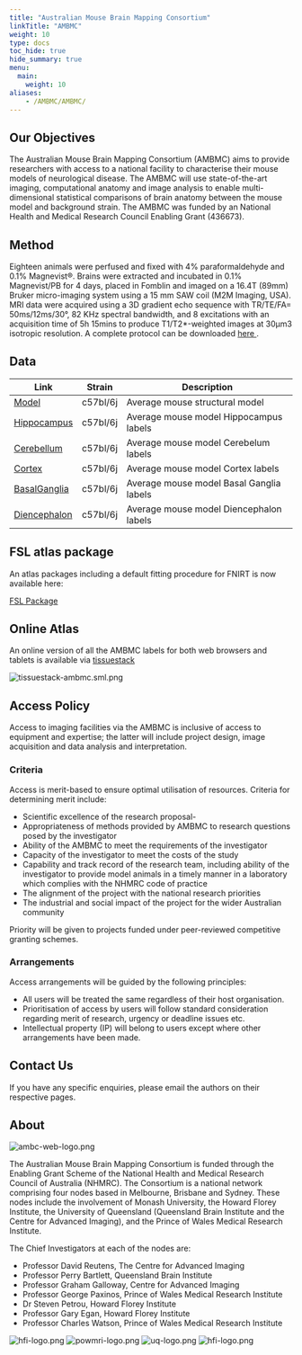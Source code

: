 ```yaml
---
title: "Australian Mouse Brain Mapping Consortium"
linkTitle: "AMBMC"
weight: 10
type: docs
toc_hide: true
hide_summary: true
menu:
  main:
    weight: 10
aliases:
    - /AMBMC/AMBMC/
---
```


## Our Objectives
The Australian Mouse Brain Mapping Consortium (AMBMC) aims to provide researchers with access to a national facility to characterise their mouse models of neurological disease. The AMBMC will use state-of-the-art imaging, computational anatomy and image analysis to enable multi-dimensional statistical comparisons of brain anatomy between the mouse model and background strain. The AMBMC was funded by an National Health and Medical Research Council Enabling Grant (436673).

## Method
Eighteen animals were perfused and fixed with 4% paraformaldehyde and 0.1% Magnevist®. Brains were extracted and incubated in 0.1% Magnevist/PB for 4 days, placed in Fomblin and imaged on a 16.4T (89mm) Bruker micro-imaging system using a 15 mm SAW coil (M2M Imaging, USA). MRI data were acquired using a 3D gradient echo sequence with TR/TE/FA= 50ms/12ms/30°, 82 KHz spectral bandwidth, and 8 excitations with an acquisition time of 5h 15mins to produce T1/T2*-weighted images at 30µm3 isotropic resolution. A complete protocol can be downloaded [here <i class="fas fa-external-link-alt"></i>](https://osf.io/download/24nh7).

## Data

| Link                            | Strain   | Description                              |
|---------------------------------|----------|------------------------------------------|
| [Model](Model)               | c57bl/6j | Average mouse structural model           |
| [Hippocampus](Hippocampus)   | c57bl/6j | Average mouse model Hippocampus labels   |
| [Cerebellum](Cerebellum)     | c57bl/6j | Average mouse model Cerebelum labels     |
| [Cortex](Cortex)             | c57bl/6j | Average mouse model Cortex labels        |
| [BasalGanglia](BasalGanglia) | c57bl/6j | Average mouse model Basal Ganglia labels |
| [Diencephalon](Diencephalon) | c57bl/6j | Average mouse model Diencephalon labels  |

## FSL atlas package
An atlas packages including a default fitting procedure for FNIRT is now available here:

[FSL Package <i class="fas fa-download"></i>](https://osf.io/download/3v9fw)

## Online Atlas
An online version of all the AMBMC labels for both web browsers and tablets is available via [tissuestack <i class="fas fa-external-link-alt"></i>](https://tissuestack.org)

![tissuestack-ambmc.sml.png](tissuestack-ambmc.sml.png)

## Access Policy
<!-- For details regarding access to AMBMC please [click here](AccessPolicy) -->

Access to imaging facilities via the AMBMC is inclusive of access to equipment and expertise; the latter will include project design, image acquisition and data analysis and interpretation.

### Criteria
Access is merit-based to ensure optimal utilisation of resources. Criteria for determining merit include:
- Scientific excellence of the research proposal-
- Appropriateness of methods provided by AMBMC to research questions posed by the investigator
- Ability of the AMBMC to meet the requirements of the investigator
- Capacity of the investigator to meet the costs of the study
- Capability and track record of the research team, including ability of the investigator to provide model animals in a timely manner in a laboratory which complies with the NHMRC code of practice
- The alignment of the project with the national research priorities
- The industrial and social impact of the project for the wider Australian community

Priority will be given to projects funded under peer-reviewed competitive granting schemes.

### Arrangements
Access arrangements will be guided by the following principles: 
- All users will be treated the same regardless of their host organisation.
- Prioritisation of access by users will follow standard consideration regarding merit of research, urgency or deadline issues etc.
- Intellectual property (IP) will belong to users except where other arrangements have been made.

<!-- ## Application form
Please fill out this application_form.docx Δ in order to use the facilities of the AMBMC -->

## Contact Us
If you have any specific enquiries, please email the authors on their respective pages.

## About

![ambc-web-logo.png](ambc-web-logo.png)

The Australian Mouse Brain Mapping Consortium is funded through the Enabling Grant Scheme of the National Health and Medical Research Council of Australia (NHMRC). The Consortium is a national network comprising four nodes based in Melbourne, Brisbane and Sydney. These nodes include the involvement of Monash University, the Howard Florey Institute, the University of Queensland (Queensland Brain Institute and the Centre for Advanced Imaging), and the Prince of Wales Medical Research Institute.

The Chief Investigators at each of the nodes are:
- Professor David Reutens, The Centre for Advanced Imaging
- Professor Perry Bartlett, Queensland Brain Institute
- Professor Graham Galloway, Centre for Advanced Imaging
- Professor George Paxinos, Prince of Wales Medical Research Institute
- Dr Steven Petrou, Howard Florey Institute
- Professor Gary Egan, Howard Florey Institute
- Professor Charles Watson, Prince of Wales Medical Research Institute

![hfi-logo.png](hfi-logo.png)
![powmri-logo.png](powmri-logo.png)
![uq-logo.png](uq-logo.png)
![hfi-logo.png](monash-logo.png)
